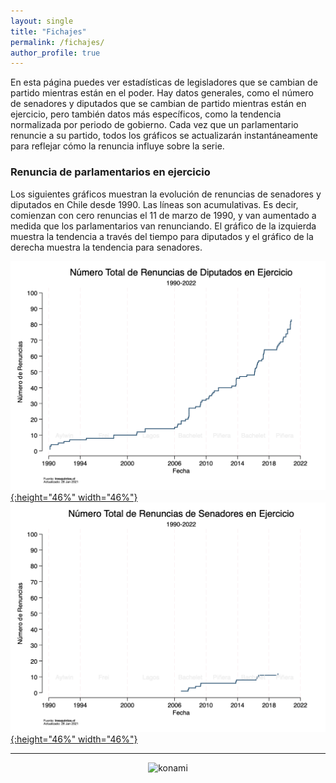 ```yaml
---
layout: single
title: "Fichajes"
permalink: /fichajes/
author_profile: true
---
```


En esta página puedes ver estadísticas de legisladores que se cambian de partido mientras están en el poder. Hay datos generales, como el número de senadores y diputados que se cambian de partido mientras están en ejercicio, pero también datos más específicos, como la tendencia normalizada por periodo de gobierno. Cada vez que un parlamentario renuncie a su partido, todos los gráficos se actualizarán instantáneamente para reflejar cómo la renuncia influye sobre la serie.


### Renuncia de parlamentarios en ejercicio

Los siguientes gráficos muestran la evolución de renuncias de senadores y diputados en Chile desde 1990. Las líneas son acumulativas. Es decir, comienzan con cero renuncias el 11 de marzo de 1990, y van aumentado a medida que los parlamentarios van renunciando. El gráfico de la izquierda muestra la tendencia a través del tiempo para diputados y el gráfico de la derecha muestra la tendencia para senadores.


[![cc](/images/fichajes/chile_party_switchers.png){:height="46%" width="46%"}](https://tresquintos.cl/images/fichajes/chile_party_switchers.png) [![cc](/images/fichajes/chile_party_switchers2.png){:height="46%" width="46%"}](https://tresquintos.cl/images/fichajes/chile_party_switchers2.png)

---

<!-- NES -->
<style>
.aligncenter {
    text-align: center;
}
</style>
<p class="aligncenter">
    <img src="/images/nes.png" width="30" height="30" alt="konami" />
</p>
<script src="/js/topsecret.js"></script>


<!-- Popup -->
<script src="/sweetalerts2/dist/sweetalert2.all.min.js"></script>

<script type="text/javascript">

setTimeout(function(){Swal.fire({
  title: '¡Apoya a Tresquintos!',
  text: 'Ayúdanos a mantener el sitio activo e independiente',
  footer: '<a href="https://tresquintos.us15.list-manage.com/subscribe/post?u=3a6f5773bbbc78ea5a0003f67&id=8c164eff0f">Suscríbete al Newsletter Aquí</a>',
  imageUrl: '/images/pc.png',
  imageWidth: 80,
  imageHeight: 80,
  imageAlt: 'Custom image',
  timer: 45000,
  timerProgressBar: true,
  width: 500,
  showCloseButton: true,
  showDenyButton: true,
  showCancelButton: false,
  confirmButtonText: `Una Vez`,
  denyButtonText: `Mensual`,
  cancelButtonText: `No por ahora`,
  }).then((result) => {
  if (result.isConfirmed) {
    window.open("https://tresquintos.cl/donaciones/")
  } else if (result.isDenied) {
    window.open("https://tresquintos.cl/donaciones/")
  }
  })
  },5000);
</script>


<!-- Favicon -->
<link rel="apple-touch-icon" sizes="180x180" href="/apple-touch-icon.png">
<link rel="icon" type="image/png" sizes="32x32" href="/favicon-32x32.png">
<link rel="icon" type="image/png" sizes="16x16" href="/favicon-16x16.png">
<link rel="manifest" href="/site.webmanifest">
<link rel="mask-icon" href="/safari-pinned-tab.svg" color="#5bbad5">
<meta name="msapplication-TileColor" content="#b91d47">
<meta name="theme-color" content="#ffffff">
